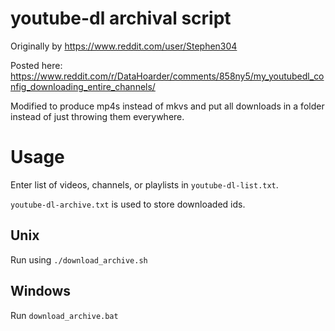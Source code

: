 # youtube-dl archival script

Originally by https://www.reddit.com/user/Stephen304

Posted here: https://www.reddit.com/r/DataHoarder/comments/858ny5/my_youtubedl_config_downloading_entire_channels/

Modified to produce mp4s instead of mkvs and put all downloads in a folder instead of just throwing them everywhere.

# Usage

Enter list of videos, channels, or playlists in `youtube-dl-list.txt`.

`youtube-dl-archive.txt` is used to store downloaded ids.

## Unix

Run using `./download_archive.sh`

## Windows

Run `download_archive.bat`
